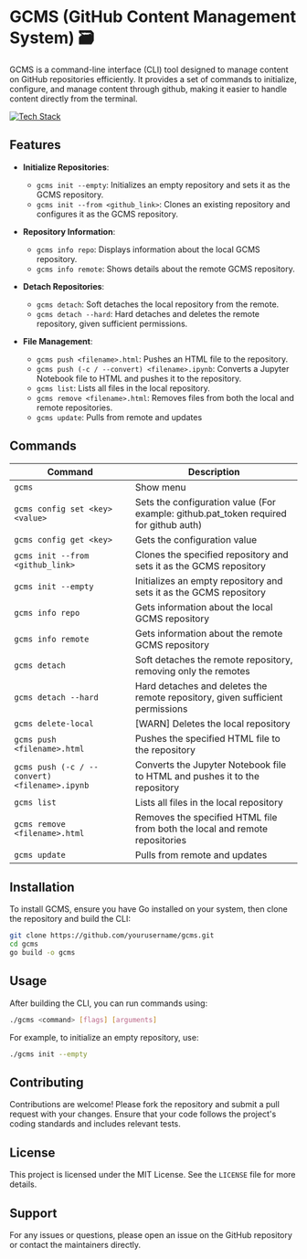 
# GCMS (GitHub Content Management System) 🗃️

GCMS is a command-line interface (CLI) tool designed to manage content on GitHub repositories efficiently. It provides a set of commands to initialize, configure, and manage content through github, making it easier to handle content directly from the terminal.

[![Tech Stack](https://skillicons.dev/icons?i=go)]()

## Features

- **Initialize Repositories**: 
  - `gcms init --empty`: Initializes an empty repository and sets it as the GCMS repository.
  - `gcms init --from <github_link>`: Clones an existing repository and configures it as the GCMS repository.

- **Repository Information**:
  - `gcms info repo`: Displays information about the local GCMS repository.
  - `gcms info remote`: Shows details about the remote GCMS repository.

- **Detach Repositories**:
  - `gcms detach`: Soft detaches the local repository from the remote.
  - `gcms detach --hard`: Hard detaches and deletes the remote repository, given sufficient permissions.

- **File Management**:
  - `gcms push <filename>.html`: Pushes an HTML file to the repository.
  - `gcms push (-c / --convert) <filename>.ipynb`: Converts a Jupyter Notebook file to HTML and pushes it to the repository.
  - `gcms list`: Lists all files in the local repository.
  - `gcms remove <filename>.html`: Removes files from both the local and remote repositories.
  - `gcms update`: Pulls from remote and updates

## Commands

| Command | Description |
|---------|-------------|
| `gcms` | Show menu |
| `gcms config set <key> <value>` | Sets the configuration value (For example: github.pat_token required for github auth) |
| `gcms config get <key>` | Gets the configuration value |
| `gcms init --from <github_link>` | Clones the specified repository and sets it as the GCMS repository |
| `gcms init --empty` | Initializes an empty repository and sets it as the GCMS repository |
| `gcms info repo` | Gets information about the local GCMS repository |
| `gcms info remote` | Gets information about the remote GCMS repository |
| `gcms detach` | Soft detaches the remote repository, removing only the remotes |
| `gcms detach --hard` | Hard detaches and deletes the remote repository, given sufficient permissions |
| `gcms delete-local` | [WARN] Deletes the local repository |
| `gcms push <filename>.html` | Pushes the specified HTML file to the repository |
| `gcms push (-c / --convert) <filename>.ipynb` | Converts the Jupyter Notebook file to HTML and pushes it to the repository |
| `gcms list` | Lists all files in the local repository |
| `gcms remove <filename>.html` | Removes the specified HTML file from both the local and remote repositories |
| `gcms update` | Pulls from remote and updates


## Installation

To install GCMS, ensure you have Go installed on your system, then clone the repository and build the CLI:

```bash
git clone https://github.com/yourusername/gcms.git
cd gcms
go build -o gcms
```

## Usage

After building the CLI, you can run commands using:

```bash
./gcms <command> [flags] [arguments]
```

For example, to initialize an empty repository, use:

```bash
./gcms init --empty
```

## Contributing

Contributions are welcome! Please fork the repository and submit a pull request with your changes. Ensure that your code follows the project's coding standards and includes relevant tests.

## License

This project is licensed under the MIT License. See the `LICENSE` file for more details.

## Support

For any issues or questions, please open an issue on the GitHub repository or contact the maintainers directly.
